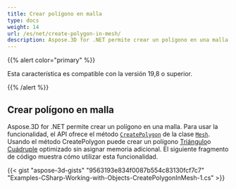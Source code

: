 ```yaml
---
title: Crear polígono en malla
type: docs
weight: 14
url: /es/net/create-polygon-in-mesh/
description: Aspose.3D for .NET permite crear un polígono en una malla. Para usar la funcionalidad, API ofrece el método CreatePolygon de la clase Mesh.
---
```

{{% alert color="primary" %}} 

Esta característica es compatible con la versión 19,8 o superior.

{{% /alert %}} 
##  **Crear polígono en malla**
Aspose.3D for .NET permite crear un polígono en una malla. Para usar la funcionalidad, el API ofrece el método [`CreatePolygon`](https://reference.aspose.com/net/3d/aspose.threed.entities/mesh/methods/createpolygon) de la clase [`Mesh`](https://reference.aspose.com/net/3d/aspose.threed.entities/mesh). Usando el método CreatePolygon puede crear un polígono [Triángulo](https://reference.aspose.com/net/3d/aspose.threed.entities/mesh/methods/createpolygon)o [Cuádruple](https://reference.aspose.com/net/3d/aspose.threed.entities.mesh/createpolygon/methods/1) optimizado sin asignar memoria adicional. El siguiente fragmento de código muestra cómo utilizar esta funcionalidad.

{{< gist "aspose-3d-gists" "9563193e834f0087b554c83130fcf7c7" "Examples-CSharp-Working-with-Objects-CreatePolygonInMesh-1.cs" >}}
